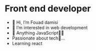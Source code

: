 # Front end developer
- 👋 Hi, I’m Fouad damisi
- 👀 I’m interested in web development 
- 🌱 Anything JavaScript🧘‍♂️
- Passionate about tech🥷...
- Learning react


<!---
Dev-Fouad/Dev-Fouad is a ✨ special ✨ repository because its `README.md` (this file) appears on your GitHub profile.
You can click the Preview link to take a look at your changes.
--->
